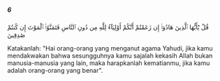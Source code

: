 ##### 6

<span class="ayah">قُلْ يَٰٓأَيُّهَا ٱلَّذِينَ هَادُوٓا۟ إِن زَعَمْتُمْ أَنَّكُمْ أَوْلِيَآءُ لِلَّهِ مِن دُونِ ٱلنَّاسِ فَتَمَنَّوُا۟ ٱلْمَوْتَ إِن كُنتُمْ صَٰدِقِينَ</span>

<span class="ayah_translation">Katakanlah: "Hai orang-orang yang menganut agama Yahudi, jika kamu mendakwakan bahwa sesungguhnya kamu sajalah kekasih Allah bukan manusia-manusia yang lain, maka harapkanlah kematianmu, jika kamu adalah orang-orang yang benar".</span>
